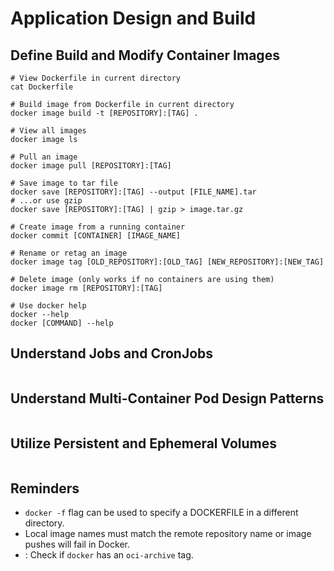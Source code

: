 # Application Design and Build

## Define Build and Modify Container Images

```shell
# View Dockerfile in current directory
cat Dockerfile

# Build image from Dockerfile in current directory
docker image build -t [REPOSITORY]:[TAG] .

# View all images
docker image ls

# Pull an image
docker image pull [REPOSITORY]:[TAG]

# Save image to tar file
docker save [REPOSITORY]:[TAG] --output [FILE_NAME].tar
# ...or use gzip
docker save [REPOSITORY]:[TAG] | gzip > image.tar.gz

# Create image from a running container
docker commit [CONTAINER] [IMAGE_NAME]

# Rename or retag an image
docker image tag [OLD_REPOSITORY]:[OLD_TAG] [NEW_REPOSITORY]:[NEW_TAG]

# Delete image (only works if no containers are using them)
docker image rm [REPOSITORY]:[TAG]

# Use docker help
docker --help
docker [COMMAND] --help
```

## Understand Jobs and CronJobs

```shell

```

## Understand Multi-Container Pod Design Patterns

```shell

```

## Utilize Persistent and Ephemeral Volumes

```shell

```

## Reminders
- `docker -f` flag can be used to specify a DOCKERFILE in a different directory.
- Local image names must match the remote repository name or image pushes will fail in Docker.
- <TODO>: Check if `docker` has an `oci-archive` tag.
